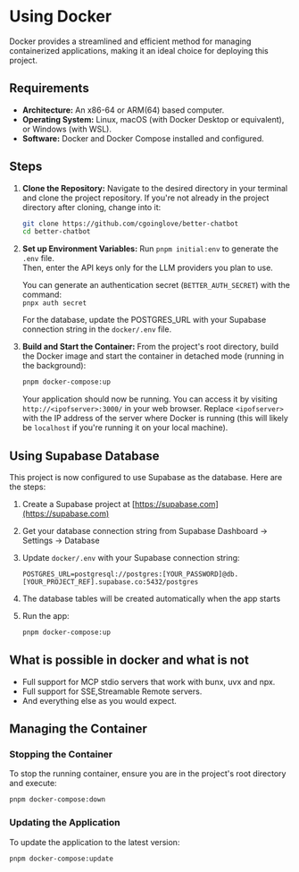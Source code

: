 # Using Docker

Docker provides a streamlined and efficient method for managing containerized applications, making it an ideal choice for deploying this project.

## Requirements

- **Architecture:** An x86-64 or ARM(64) based computer.
- **Operating System:** Linux, macOS (with Docker Desktop or equivalent), or Windows (with WSL).
- **Software:** Docker and Docker Compose installed and configured.

## Steps

1. **Clone the Repository:**
    Navigate to the desired directory in your terminal and clone the project repository. If you're not already in the project directory after cloning, change into it:

    ```sh
    git clone https://github.com/cgoinglove/better-chatbot
    cd better-chatbot
    ```

2. **Set up Environment Variables:**
    Run `pnpm initial:env` to generate the `.env` file.  
    Then, enter the API keys only for the LLM providers you plan to use.

    You can generate an authentication secret (`BETTER_AUTH_SECRET`) with the command:  
    `pnpx auth secret`

    For the database, update the POSTGRES_URL with your Supabase connection string
    in the `docker/.env` file.

1. **Build and Start the Container:**
    From the project's root directory, build the Docker image and start the container in detached mode (running in the background):

    ```sh
    pnpm docker-compose:up
    ```

    Your application should now be running. You can access it by visiting `http://<ipofserver>:3000/` in your web browser. Replace `<ipofserver>` with the IP address of the server where Docker is running (this will likely be `localhost` if you're running it on your local machine).

## Using Supabase Database

This project is now configured to use Supabase as the database. Here are the steps:

1. Create a Supabase project at [https://supabase.com](https://supabase.com)
2. Get your database connection string from Supabase Dashboard → Settings → Database
3. Update `docker/.env` with your Supabase connection string:

   ```
   POSTGRES_URL=postgresql://postgres:[YOUR_PASSWORD]@db.[YOUR_PROJECT_REF].supabase.co:5432/postgres
   ```

4. The database tables will be created automatically when the app starts

5. Run the app:

   ```sh
   pnpm docker-compose:up
   ```

## What is possible in docker and what is not

- Full support for MCP stdio servers that work with bunx, uvx and npx.
- Full support for SSE,Streamable Remote servers.
- And everything else as you would expect.

## Managing the Container

### Stopping the Container

To stop the running container, ensure you are in the project's root directory and execute:

```sh
pnpm docker-compose:down
```

### Updating the Application

To update the application to the latest version:

```sh
pnpm docker-compose:update
```
